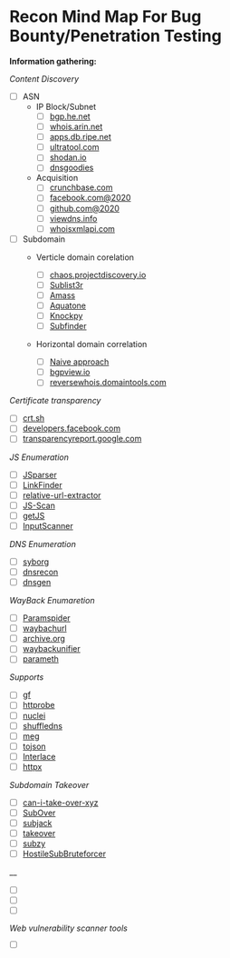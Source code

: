  # Recon Mind Map For Bug Bounty/Penetration Testing
 

**Information gathering:**

_Content Discovery_
  - [ ] ASN
     - IP Block/Subnet
       - [ ] [bgp.he.net](https://bgp.he.net/country)
       - [ ] [whois.arin.net](https://whois.arin.net/ui/)
       - [ ] [apps.db.ripe.net](https://apps.db.ripe.net/db-web-ui/query)
       - [ ] [ultratool.com](https://www.ultratools.com/tools/asnInfo)
       - [ ] [shodan.io](https://www.shodan.io/)
       - [ ] [dnsgoodies](http://dnsgoodies.com/)
       
     - Acquisition
       - [ ] [crunchbase.com](https://www.crunchbase.com/search/acquisition)
       - [ ] [facebook.com@2020]( / "Trendmark google")
       - [ ] [github.com@2020](""/ )
       - [ ] [viewdns.info](https://viewdns.info/reversewhois/ " First do whois, take the register email then perform reverse whois 'muni-adm@ics.muni.cz'")
       - [ ] [whoisxmlapi.com](https://tools.whoisxmlapi.com/reverse-whois-search)
       
 - [ ] Subdomain
     - Verticle domain corelation
     
       - [ ] [chaos.projectdiscovery.io](https://chaos.projectdiscovery.io/#/ "Single subdomains")
       - [ ] [Sublist3r](https://github.com/aboul3la/Sublist3r "Single subdomains")
       - [ ] [Amass](https://github.com/OWASP/Amass "Single subdomains")
       - [ ] [Aquatone](https://github.com/michenriksen/aquatone "Single subdomains")
       - [ ] [Knockpy](https://github.com/guelfoweb/knock "Single subdomains")
       - [ ] [Subfinder](https://github.com/projectdiscovery/subfinder "Multiple subdomains 'bruteforce subdomain+wordlist'")
       
     - Horizontal domain correlation
     
       - [ ] [Naive approach](/ "google.com, youtube.com, gmail.com" )
       - [ ] [bgpview.io](https://bgpview.io/search/google "Dedicated IP range, ASNs, IPv4") 
       - [ ] [reversewhois.domaintools.com](https://reversewhois.domaintools.com/)
       
_Certificate transparency_ 
  
  - [ ] [crt.sh](https://crt.sh/)
  - [ ] [developers.facebook.com](https://developers.facebook.com/tools/ct/search/)
  - [ ] [transparencyreport.google.com](https://transparencyreport.google.com/)
  
_JS Enumeration_  
   - [ ] [JSparser](https://github.com/nahamsec/JSParser)
   - [ ] [LinkFinder](https://github.com/GerbenJavado/LinkFinder)
   - [ ] [relative-url-extractor](https://github.com/jobertabma/relative-url-extractor)
   - [ ] [JS-Scan](https://github.com/zseano/JS-Scan)
   - [ ] [getJS](https://github.com/003random/getJS) 
   - [ ] [InputScanner](https://github.com/zseano/InputScanner)
 
_DNS Enumeration_ 
   - [ ] [syborg](https://github.com/MilindPurswani/Syborg)
   - [ ] [dnsrecon](https://github.com/darkoperator/dnsrecon)
   - [ ] [dnsgen](https://github.com/ProjectAnte/dnsgen "Automate dnsgen+masscan")
   
_WayBack Enumaretion_  
   - [ ] [Paramspider](https://github.com/devanshbatham/ParamSpider)
   - [ ] [waybachurl](https://github.com/tomnomnom/waybackurls)
   - [ ] [archive.org](https://archive.org/web/)
   - [ ] [waybackunifier](https://github.com/mhmdiaa/waybackunifier)
   - [ ] [parameth](https://github.com/maK-/parameth)
   
_Supports_   
   - [ ] [gf](https://github.com/tomnomnom/gf)
   - [ ] [httprobe](https://github.com/tomnomnom/httprobe)
   - [ ] [nuclei](https://github.com/projectdiscovery/nuclei)
   - [ ] [shuffledns](https://github.com/projectdiscovery/shuffledns)
   - [ ] [meg](https://github.com/tomnomnom/meg)
   - [ ] [tojson](https://github.com/malijs/tojson)
   - [ ] [Interlace](https://github.com/codingo/Interlace)
   - [ ] [httpx](https://github.com/projectdiscovery/httpx)
   
_Subdomain Takeover_   
   - [ ] [can-i-take-over-xyz](https://github.com/EdOverflow/can-i-take-over-xyz)
   - [ ] [SubOver](https://github.com/Ice3man543/SubOver)
   - [ ] [subjack](https://github.com/haccer/subjack)
   - [ ] [takeover](https://github.com/m4ll0k/takeover)
   - [ ] [subzy](https://github.com/LukaSikic/subzy)
   - [ ] [HostileSubBruteforcer](https://github.com/nahamsec/HostileSubBruteforcer)
   
__  
   - [ ] []()
   - [ ] []()
   - [ ] []()
   
_Web vulnerability scanner tools_   
   - [ ] []()
   
       
       
